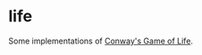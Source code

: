 # life
Some implementations of [Conway's Game of Life](https://en.wikipedia.org/wiki/Conway%27s_Game_of_Life).
